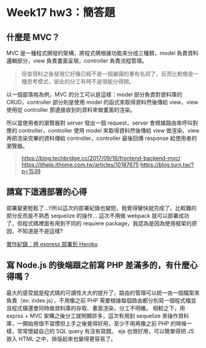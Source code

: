 # Week17 hw3：簡答題

## 什麼是 MVC？

MVC 是一種程式開發的架構，將程式碼根據功能來分成三種類，model 負責資料邏輯部分，view 負責畫面呈現，controller 負責流程管理。
> 但查資料之後發現它好像已經不是一個嚴謹的專有名詞了，反而比較像是一種思考模式，彼此的分工有時不是很能分得開。

以一個部落格為例，MVC 的分工可以是這樣：model 部分負責對資料庫的 CRUD，controller 部分則是使用 model 的函式來取得資料然後傳給 view，view 使用從 controller 那邊接收到的資料來做畫面的渲染。

所以當使用者的瀏覽器對 server 發出一個 request，server 會根據路由來呼叫對應的 controller，controller 使用 model 來取得資料然後傳給 view 做渲染，view 再把渲染完畢的資料傳給 controller，controller 最後回傳 response 給使用者的瀏覽器。

> https://blog.techbridge.cc/2017/09/16/frontend-backend-mvc/
> https://ithelp.ithome.com.tw/articles/10187675
> https://blog.turn.tw/?p=1539

## 請寫下這週部署的心得

部署變更輕鬆了...!!所以這次的部署紀錄也變短，我覺得蠻快就完成了，比較難的部分反而是不熟悉 sequelize 的操作...
這次不用做 webpack 就可以部署成功了，但程式碼裡面有用到不同的 requiere package，我認為是因為使用框架的原因，不知道是不是這樣?

[實作紀錄：將 express 部署到 Heroku](/tVdEvjn4Q2u4c0DVE_MjCA)

## 寫 Node.js 的後端跟之前寫 PHP 差滿多的，有什麼心得嗎？

最大的感受就是程式碼的可讀性大大的提升了，路由的管理可以統一由一個檔案來負責（ex: index.js），不用像之前 PHP 需要根據每個路由都分別寫一個程式檔並且程式檔還會同時做資料庫的存取、畫面渲染，分工不明確。
相較之下，用 exprss + MVC 架構之後分工就明顯許多，這次有用到 sequelize 來操作資料庫，一開始用很不習慣但上手之後覺得好用，至少不用再像之前 PHP 的時候一樣，常常懷疑自己的 SQL query 有沒有寫錯。 ejs 也很好用，可以簡單得把 JS 嵌入 HTML 之中，排版起來也變得更容易了。